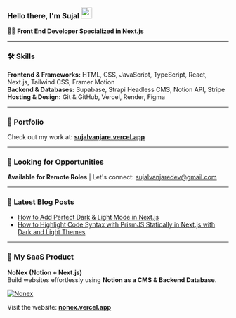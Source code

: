 ### Hello there, I'm Sujal <img src="https://media.giphy.com/media/hvRJCLFzcasrR4ia7z/giphy.gif" width="25px" height="25px">

👨‍💻 **Front End Developer Specialized in Next.js**  

---

### 🛠️ Skills  
**Frontend & Frameworks:** HTML, CSS, JavaScript, TypeScript, React, Next.js, Tailwind CSS, Framer Motion  
**Backend & Databases:** Supabase, Strapi Headless CMS, Notion API, Stripe  
**Hosting & Design:** Git & GitHub, Vercel, Render, Figma  

---

### 🚀 Portfolio  
Check out my work at: [**sujalvanjare.vercel.app**](https://sujalvanjare.vercel.app)  

---

### 💼 Looking for Opportunities  
**Available for Remote Roles** | Let's connect: [sujalvanjaredev@gmail.com](mailto:sujalvanjaredev@gmail.com)  

---

### 📕 Latest Blog Posts  
- [How to Add Perfect Dark & Light Mode in Next.js](https://sujalvanjare.vercel.app/blog/perfect-dark-mode)  
- [How to Highlight Code Syntax with PrismJS Statically in Next.js with Dark and Light Themes](https://sujalvanjare.vercel.app/blog/code-syntax-highlighting)  

---

### 🔨 My SaaS Product  
**NoNex (Notion + Next.js)**  
Build websites effortlessly using **Notion as a CMS & Backend Database**.  

[![Nonex](https://res.cloudinary.com/drzcgtzx8/image/upload/c_scale,w_500/v1733225620/portfolio/nonex/uadkcfcfznpexxoeyb2d.png)](https://nonex.vercel.app)  

Visit the website: [**nonex.vercel.app**](https://nonex.vercel.app)

